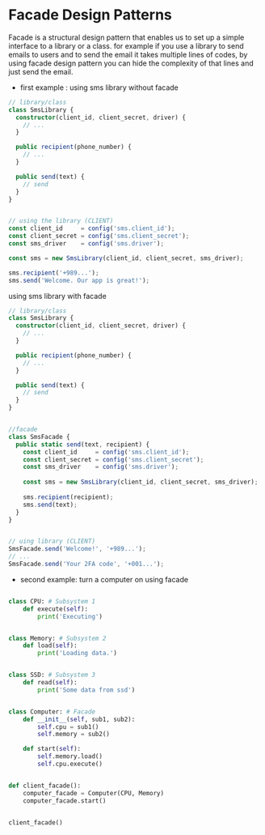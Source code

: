 # Facade Design Patterns
Facade is a structural design pattern that enables us to set up a simple interface to a library or a class. for example if you use a library to send emails to users and to send the email it takes multiple lines of codes, by using facade design pattern you can hide the complexity of that lines and just send the email.

* first example :
using sms library without facade
```typescript
// library/class
class SmsLibrary {
  constructor(client_id, client_secret, driver) {
    // ...
  }

  public recipient(phone_number) {
    // ...
  }

  public send(text) {
    // send
  }
}


// using the library (CLIENT)
const client_id     = config('sms.client_id');
const client_secret = config('sms.client_secret');
const sms_driver    = config('sms.driver');

const sms = new SmsLibrary(client_id, client_secret, sms_driver);

sms.recipient('+989...');
sms.send('Welcome. Our app is great!');
```

using sms library with facade
```typescript
// library/class
class SmsLibrary {
  constructor(client_id, client_secret, driver) {
    // ...
  }

  public recipient(phone_number) {
    // ...
  }

  public send(text) {
    // send
  }
}


//facade
class SmsFacade {
  public static send(text, recipient) {
    const client_id     = config('sms.client_id');
    const client_secret = config('sms.client_secret');
    const sms_driver    = config('sms.driver');
    
    const sms = new SmsLibrary(client_id, client_secret, sms_driver);
    
    sms.recipient(recipient);
    sms.send(text);
  }
}


// uing library (CLIENT)
SmsFacade.send('Welcome!', '+989...');
// ...
SmsFacade.send('Your 2FA code', '+001...');
```

* second example:
turn a computer on using facade
```python

class CPU: # Subsystem 1
	def execute(self):
		print('Executing')


class Memory: # Subsystem 2
	def load(self):
		print('Loading data.')


class SSD: # Subsystem 3
	def read(self):
		print('Some data from ssd')


class Computer: # Facade
	def __init__(self, sub1, sub2):
		self.cpu = sub1()
		self.memory = sub2()

	def start(self):
		self.memory.load()
		self.cpu.execute()


def client_facade():
	computer_facade = Computer(CPU, Memory)
	computer_facade.start()


client_facade()

```












